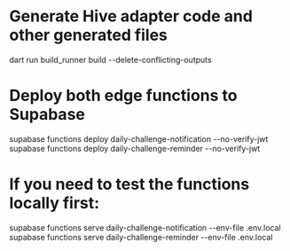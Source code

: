 # Generate Hive adapter code and other generated files
dart run build_runner build --delete-conflicting-outputs

# Deploy both edge functions to Supabase
supabase functions deploy daily-challenge-notification --no-verify-jwt
supabase functions deploy daily-challenge-reminder --no-verify-jwt

# If you need to test the functions locally first:
supabase functions serve daily-challenge-notification --env-file .env.local
supabase functions serve daily-challenge-reminder --env-file .env.local

